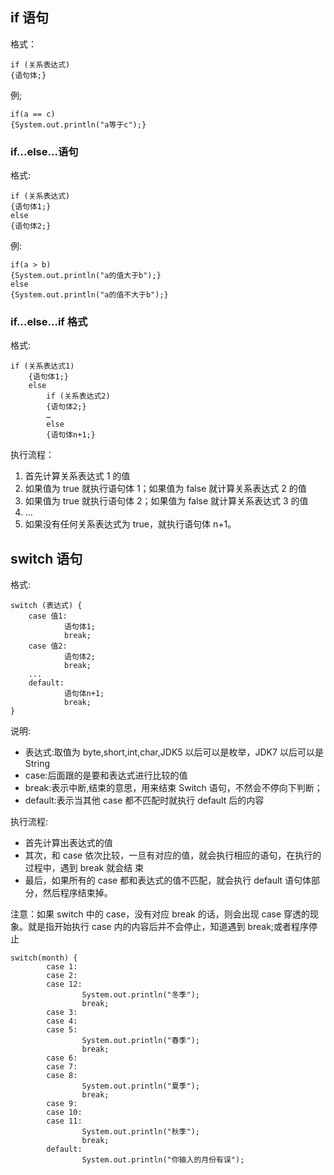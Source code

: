 ## if 语句

格式：

    if (关系表达式)
    {语句体;}

例;

    if(a == c)
    {System.out.println("a等于c");}

### if...else...语句

格式:

    if (关系表达式)
    {语句体1;}
    else
    {语句体2;}

例:

    if(a > b)
    {System.out.println("a的值大于b");}
    else
    {System.out.println("a的值不大于b");}

### if...else...if 格式

格式:

    if (关系表达式1)
        {语句体1;}
        else
            if (关系表达式2)
            {语句体2;}
            …
            else
            {语句体n+1;}

执行流程：

1. 首先计算关系表达式 1 的值
2. 如果值为 true 就执行语句体 1；如果值为 false 就计算关系表达式 2 的值
3. 如果值为 true 就执行语句体 2；如果值为 false 就计算关系表达式 3 的值
4. …
5. 如果没有任何关系表达式为 true，就执行语句体 n+1。

## switch 语句

格式:

    switch (表达式) {
        case 值1:
                语句体1;
                break;
        case 值2:
                语句体2;
                break;
        ...
        default:
                语句体n+1;
                break;
    }

说明:

- 表达式:取值为 byte,short,int,char,JDK5 以后可以是枚举，JDK7 以后可以是 String
- case:后面跟的是要和表达式进行比较的值
- break:表示中断,结束的意思，用来结束 Switch 语句，不然会不停向下判断；
- default:表示当其他 case 都不匹配时就执行 default 后的内容

执行流程:

- 首先计算出表达式的值
- 其次，和 case 依次比较，一旦有对应的值，就会执行相应的语句，在执行的过程中，遇到 break 就会结
  束
- 最后，如果所有的 case 都和表达式的值不匹配，就会执行 default 语句体部分，然后程序结束掉。

注意：如果 switch 中的 case，没有对应 break 的话，则会出现 case 穿透的现象。就是指开始执行 case 内的内容后并不会停止，知道遇到 break;或者程序停止

    switch(month) {
            case 1:
            case 2:
            case 12:
                    System.out.println("冬季");
                    break;
            case 3:
            case 4:
            case 5:
                    System.out.println("春季");
                    break;
            case 6:
            case 7:
            case 8:
                    System.out.println("夏季");
                    break;
            case 9:
            case 10:
            case 11:
                    System.out.println("秋季");
                    break;
            default:
                    System.out.println("你输入的月份有误");
